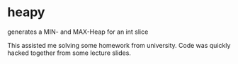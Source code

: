 # heapy
generates a MIN- and MAX-Heap for an int slice

This assisted me solving some homework from university.
Code was quickly hacked together from some lecture slides.

